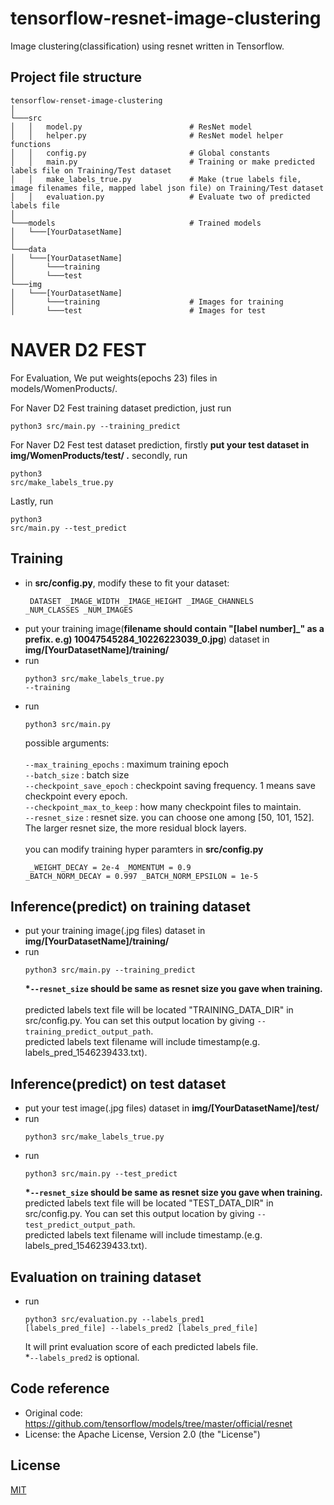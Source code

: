 # tensorflow-resnet-image-clustering 
Image clustering(classification) using resnet written in Tensorflow.


## Project file structure
```
tensorflow-renset-image-clustering
│
└───src
│   │   model.py                        # ResNet model
│   │   helper.py                       # ResNet model helper functions
│   │   config.py                       # Global constants
│   │   main.py                         # Training or make predicted labels file on Training/Test dataset
│   │   make_labels_true.py             # Make (true labels file, image filenames file, mapped label json file) on Training/Test dataset
│   │   evaluation.py                   # Evaluate two of predicted labels file
│   
└───models                              # Trained models
│   └───[YourDatasetName]
│
└───data                                
│   └───[YourDatasetName]
│       └───training
│       └───test
└───img
│   └───[YourDatasetName]                
│       └───training                    # Images for training
│       └───test                        # Images for test

```

# NAVER D2 FEST
For Evaluation, We put weights(epochs 23) files in models/WomenProducts/.
 
For Naver D2 Fest training dataset prediction, just run <pre><code>python3 src/main.py --training_predict</code></pre>
For Naver D2 Fest test dataset prediction, firstly <b>put your test dataset in img/WomenProducts/test/ .</b> secondly, run <pre><code>python3 src/make_labels_true.py</code></pre>
Lastly, run <pre><code>python3 src/main.py --test_predict</code></pre>

## Training
* in <b>src/config.py</b>, modify these to fit your dataset:<pre><code>
DATASET
_IMAGE_WIDTH
_IMAGE_HEIGHT
_IMAGE_CHANNELS
_NUM_CLASSES
_NUM_IMAGES</pre></code>
* put your training image(<b>filename should contain "[label number]_" as a prefix. e.g) 10047545284_10226223039_0.jpg</b>) dataset in <b>img/[YourDatasetName]/training/</b>
* run <pre><code>python3 src/make_labels_true.py --training</code></pre>
* run <pre><code>python3 src/main.py</code></pre>
possible arguments: <br><br>
`--max_training_epochs` : maximum training epoch<br> 
`--batch_size` : batch size<br>
`--checkpoint_save_epoch` : checkpoint saving frequency. 1 means save checkpoint every epoch.<br>
`--checkpoint_max_to_keep` : how many checkpoint files to maintain.<br> 
`--resnet_size` : resnet size. you can choose one among [50, 101, 152]. The larger resnet size, the more residual block layers.<br><br>
you can modify training hyper paramters in <b>src/config.py</b><pre><code>
_WEIGHT_DECAY = 2e-4
_MOMENTUM = 0.9
_BATCH_NORM_DECAY = 0.997
_BATCH_NORM_EPSILON = 1e-5</pre></code>
 
## Inference(predict) on training dataset
* put your training image(.jpg files) dataset in <b>img/[YourDatasetName]/training/</b>
* run <pre><code>python3 src/main.py --training_predict</code></pre>
<b> *`--resnet_size` should be same as resnet size you gave when training.</b><br>   
predicted labels text file will be located "TRAINING_DATA_DIR" in src/config.py. You can set this output location by giving `--training_predict_output_path`.<br>
predicted labels text filename will include timestamp(e.g. labels_pred_1546239433.txt).<br>

## Inference(predict) on test dataset
* put your test image(.jpg files) dataset in <b>img/[YourDatasetName]/test/</b>
* run <pre><code>python3 src/make_labels_true.py</pre></code>
* run <pre><code>python3 src/main.py --test_predict</pre></code>
<b> *`--resnet_size` should be same as resnet size you gave when training.</b><br>
predicted labels text file will be located "TEST_DATA_DIR" in src/config.py. You can set this output location by giving `--test_predict_output_path`.<br>
predicted labels text filename will include timestamp.(e.g. labels_pred_1546239433.txt).

## Evaluation on training dataset

* run <pre><code>python3 src/evaluation.py --labels_pred1 [labels_pred_file] --labels_pred2 [labels_pred_file]</pre></code>
It will print evaluation score of each predicted labels file.<br>
*`--labels_pred2` is optional.

## Code reference

* Original code: https://github.com/tensorflow/models/tree/master/official/resnet <br>
* License: the Apache License, Version 2.0 (the "License")


## License

[MIT](https://github.com/doublejtoh/tensorflow-resnet-image-clustering/blob/master/LICENSE)
